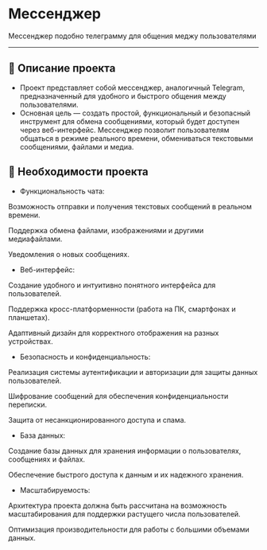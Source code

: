 # Мессенджер

Мессенджер подобно телеграмму для общения меджу пользователями

---

## 📖 Описание проекта

  - Проект представляет собой мессенджер, аналогичный Telegram, предназначенный для удобного и быстрого общения между пользователями. 
  - Основная цель — создать простой, функциональный и безопасный инструмент для обмена сообщениями, который будет доступен через веб-интерфейс. Мессенджер позволит пользователям общаться в режиме реального времени, обмениваться текстовыми сообщениями, файлами и медиа.

## 🧾 Необходимости проекта

  - Функциональность чата:

  Возможность отправки и получения текстовых сообщений в реальном времени.
  
  Поддержка обмена файлами, изображениями и другими медиафайлами.
  
  Уведомления о новых сообщениях.
  
  - Веб-интерфейс:
  
  Создание удобного и интуитивно понятного интерфейса для пользователей.
  
  Поддержка кросс-платформенности (работа на ПК, смартфонах и планшетах).
  
  Адаптивный дизайн для корректного отображения на разных устройствах.
  
  - Безопасность и конфиденциальность:
  
  Реализация системы аутентификации и авторизации для защиты данных пользователей.
  
  Шифрование сообщений для обеспечения конфиденциальности переписки.
  
  Защита от несанкционированного доступа и спама.
  
  - База данных:
  
  Создание базы данных для хранения информации о пользователях, сообщениях и файлах.
  
  Обеспечение быстрого доступа к данным и их надежного хранения.
  
  - Масштабируемость:
  
  Архитектура проекта должна быть рассчитана на возможность масштабирования для поддержки растущего числа пользователей.
  
  Оптимизация производительности для работы с большими объемами данных.
